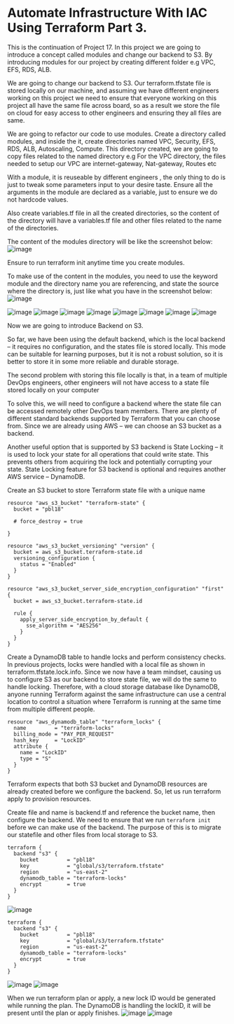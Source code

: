 # Automate Infrastructure With IAC Using Terraform Part 3.

This is the continuation of Project 17. In this project we are going to introduce a concept called modules and change our backend to S3. By introducing modules for our project by creating different folder e.g VPC, EFS, RDS, ALB.

We are going to change our backend to S3. Our terraform.tfstate file is stored locally on our machine, and assuming we have different engineers working on this project we need to ensure that everyone working on this project all have the same file across board, so as a result we store the file on cloud for easy access to other engineers and ensuring they all files are same.

We are going to refactor our code to use modules. Create a directory called modules, and inside the it, create directories named VPC, Security, EFS, RDS, ALB, Autoscaling, Compute. This directory created, we are going to copy files related to the named directory e.g For the VPC directory, the files needed to setup our VPC are internet-gateway, Nat-gateway, Routes etc

With a module, it is reuseable by different engineers , the only thing to do is just to tweak some parameters input to your desire taste. Ensure all the arguments in the module are declared as a  variable, just to ensure we do not hardcode values.

Also create variables.tf file in all the created directories, so the content of the directory will have a variables.tf file and other files related to the name of the directories.

The content of the modules directory will be like the screenshot below:  
![image](https://user-images.githubusercontent.com/50557587/154669777-289fe6f2-a2cd-46ba-9934-69dddacc3029.png)

Ensure to run terraform init anytime time you create modules.

To make use of the content in the modules, you need to use the keyword module and the directory name you are referencing, and state the source where the directory is, just like what you have in the screenshot below:  
![image](https://user-images.githubusercontent.com/50557587/154671456-4a3bc570-5840-4683-8770-6a3794072d95.png)


![image](https://user-images.githubusercontent.com/50557587/154808135-2a580979-2c52-4124-966e-3d59a536d322.png)
![image](https://user-images.githubusercontent.com/50557587/154808155-f539eea4-96dc-4af2-88c0-ab577f42376e.png)
![image](https://user-images.githubusercontent.com/50557587/154808171-6a00922b-16f2-4250-94f2-f6de596befd7.png)
![image](https://user-images.githubusercontent.com/50557587/154808236-04abcfd1-df07-4eaf-967b-60f77965bed5.png)
![image](https://user-images.githubusercontent.com/50557587/154808261-ae628ed7-60aa-4eeb-bfbd-4f1d9ea411c6.png)
![image](https://user-images.githubusercontent.com/50557587/154808276-b5b2e32b-0168-4f4e-afba-430b81599789.png)
![image](https://user-images.githubusercontent.com/50557587/154808301-93ee7245-789c-4b32-a955-1997af51e5dd.png)
![image](https://user-images.githubusercontent.com/50557587/154808315-bf746317-091c-4e1a-9d24-bbedee5386a8.png)

Now we are going to introduce Backend on S3.

So far, we have been using the default backend, which is the local backend – it requires no configuration, and the states file is stored locally. This mode can be suitable for learning purposes, but it is not a robust solution, so it is better to store it in some more reliable and durable storage.

The second problem with storing this file locally is that, in a team of multiple DevOps engineers, other engineers will not have access to a state file stored locally on your computer

To solve this, we will need to configure a backend where the state file can be accessed remotely other DevOps team members. There are plenty of different standard backends supported by Terraform that you can choose from. Since we are already using AWS – we can choose an S3 bucket as a backend.

Another useful option that is supported by S3 backend is State Locking – it is used to lock your state for all operations that could write state. This prevents others from acquiring the lock and potentially corrupting your state. State Locking feature for S3 backend is optional and requires another AWS service – DynamoDB.

Create an S3 bucket to store Terraform state file with a unique name 
```
resource "aws_s3_bucket" "terraform-state" {
  bucket = "pbl18"

  # force_destroy = true

}

resource "aws_s3_bucket_versioning" "version" {
  bucket = aws_s3_bucket.terraform-state.id
  versioning_configuration {
    status = "Enabled"
  }
}

resource "aws_s3_bucket_server_side_encryption_configuration" "first" {
  bucket = aws_s3_bucket.terraform-state.id

  rule {
    apply_server_side_encryption_by_default {
      sse_algorithm = "AES256"
    }
  }
}

```

Create a DynamoDB table to handle locks and perform consistency checks. In previous projects, locks were handled with a local file as shown in terraform.tfstate.lock.info. Since we now have a team mindset, causing us to configure S3 as our backend to store state file, we will do the same to handle locking. Therefore, with a cloud storage database like DynamoDB, anyone running Terraform against the same infrastructure can use a central location to control a situation where Terraform is running at the same time from multiple different people.
```
resource "aws_dynamodb_table" "terraform_locks" {
  name         = "terraform-locks"
  billing_mode = "PAY_PER_REQUEST"
  hash_key     = "LockID"
  attribute {
    name = "LockID"
    type = "S"
  }
}
```
Terraform expects that both S3 bucket and DynamoDB resources are already created before we configure the backend. So, let us run terraform apply to provision resources.

Create file and name is backend.tf and reference the bucket name, then configure the backend. We need to ensure that we run `terraform init` before we can make use of the backend. The purpose of this is to migrate our statefile and other files from local storage to S3.
```
terraform {
  backend "s3" {
    bucket         = "pbl18"
    key            = "global/s3/terraform.tfstate"
    region         = "us-east-2"
    dynamodb_table = "terraform-locks"
    encrypt        = true
  }
}
```


![image](https://user-images.githubusercontent.com/50557587/154809933-811b1dd4-86d4-4aab-a141-13c3c8fec1d8.png)

```
terraform {
  backend "s3" {
    bucket         = "pbl18"
    key            = "global/s3/terraform.tfstate"
    region         = "us-east-2"
    dynamodb_table = "terraform-locks"
    encrypt        = true
  }
}
```

![image](https://user-images.githubusercontent.com/50557587/154810019-d49926f0-36c6-48d9-b438-a28b9ec5da7c.png)
![image](https://user-images.githubusercontent.com/50557587/154810075-6a7c7588-736b-4893-b6cf-e361586cf97d.png)

When we run terraform plan or apply, a new lock ID would be generated while running the plan. The DynamoDB is handling the lockID, it will be present until the plan or apply finishes. 
![image](https://user-images.githubusercontent.com/50557587/154810223-d2b23d46-8734-4c1c-9f49-7e4994f1332a.png)
![image](https://user-images.githubusercontent.com/50557587/154810615-6268e3d2-0d59-48eb-9dc7-a4288f653820.png)


